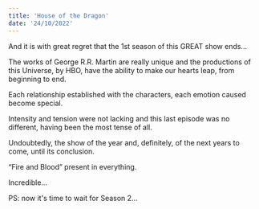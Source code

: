```yaml
---
title: 'House of the Dragon'
date: '24/10/2022'
---
```


And it is with great regret that the 1st season of this GREAT show ends...

The works of George R.R. Martin are really unique and the productions of this Universe, by HBO, have the ability to make our hearts leap, from beginning to end.

Each relationship established with the characters, each emotion caused become special.

Intensity and tension were not lacking and this last episode was no different, having been the most tense of all.

Undoubtedly, the show of the year and, definitely, of the next years to come, until its conclusion.

“Fire and Blood” present in everything.

Incredible...

PS: now it's time to wait for Season 2...
